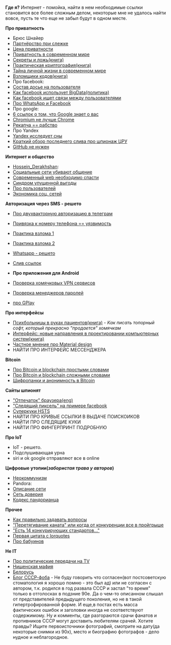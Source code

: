 **Где я?**
Интернет - помойка, найти в нем необходимые ссылки становится все более сложным делом, некоторые мне не удалось найти вовсе, пусть те что еще не забыл будут в одном месте.

**Про приватность**
- Брюс Шнайер
 - [Партнёрство при слежке](http://www.cypherpunks.ru/Surveillance-partnership.html#Surveillance-partnership)
 - [Цена приватности](http://www.cypherpunks.ru/Privacy-value.html#Privacy-value)
 - [Приватность в современном мире](http://www.cypherpunks.ru/Modern-world-privacy.html#Modern-world-privacy)
 - [Секреты и ложь(книга)](http://flibusta.is/b/92638)
 - [Практическая криптография(книга)](http://flibusta.is/b/352928)
- [Тайна личной жизни в современном мире](https://piratemedia.net/vse-vashi-dannye-prinadlezhat-nam-tayna-lichnoy-zhizni-sovremennom-mire )
- [Взломщики кодов(книга)](http://flibusta.is/b/314483)
- Про facebook:
 - [Состав досье на пользователя](https://geektimes.ru/post/279856/#comment_9534416)
 - [Как facebook использует BigData(политика)](http://theins.ru/politika/38490)
 - [Как facebook ищет связи между пользователями](https://geektimes.ru/post/279940/)
 - [Про WhatsApp и Facebook](https://geektimes.ru/post/279856/ )
- Про google:
 - [6 ссылок о том, что Google знает о вас](https://geektimes.ru/post/241580/)
 - [Chromium не лучше Chrome](https://habrahabr.ru/post/101396/)
 - [Рекапча == рабство](https://habrahabr.ru/post/121010/)
- Про Yandex
 - [Yandex исследует сны](https://yandex.ru/company/researches/2017/dreams)
- [Краткий обзор последнего слива про шпионаж ЦРУ](http://www.opennet.ru/opennews/art.shtml?num=46157)
- [GitHub не нужен](https://wubthecaptain.eu/articles/why-i-dont-support-github)

**Интернет и общество**
 - [Hossein_Derakhshan](https://en.wikipedia.org/wiki/Hossein_Derakhshan):
  - [Социальные сети убивают общение](https://m.geektimes.ru/post/283478/)
  - [Современный web необходимо спасти](https://medium.com/russian/the-web-we-have-to-save-8371ce48700b#.kzncljsz5)
 - [Синдром упущенной выгоды](https://meduza.io/cards/u-vseh-krome-menya-takaya-interesnaya-zhizn-chto-so-mnoy-ne-tak)
 - [Про пользователей](https://www.linux.org.ru/news/opensource/13139965?cid=13142143)
 - [Экономика соц. сетей](http://masterok.livejournal.com/3583823.html#cutid1)

**Авторизация через SMS - решето**
 - [Про двухвакторную авторизацию в телеграм](https://geektimes.ru/post/276238/)
 - [Привязка к номеру телефона == уязвимость](https://medium.com/digital-security-panda/%D0%BA%D0%B0%D0%BA-%D0%B7%D0%B0%D1%89%D0%B8%D1%89%D1%91%D0%BD%D0%BD%D1%8B%D0%B5-%D0%BC%D0%B5%D1%81%D1%81%D0%B5%D0%BD%D0%B4%D0%B6%D0%B5%D1%80%D1%8B-%D0%B7%D0%B0%D1%89%D0%B8%D1%89%D0%B5%D0%BD%D1%8B-%D0%BE%D1%82-%D0%BA%D1%80%D0%B0%D0%B6%D0%B8-sms-2f7883d9166f)
 - [Практика взлома 1](http://mts-slil.info/)
 - [Практика взлома 2](https://habrahabr.ru/company/pt/blog/283052/)
 - [Whatsapp - решето](https://sohabr.net/habr/post/324930/)
 - [Слив ссылок](https://uriteller.io/)
 
- **Про приложения для Android**
 - [Проверка хомячковых VPN сервисов](http://www.opennet.ru/opennews/art.shtml?num=45940)
 - [Проверка менеджеров паролей](http://www.opennet.ru/opennews/art.shtml?num=46121)
 - [про GPlay](https://sohabr.net/habr/post/325188/)

**Про интерфейсы**
 - [Психбольницы в руках пациентов(книга)](http://www.e-reading.club/book.php?book=31710) - *Как писать топорный софт, который прекрасно "продается" хомячкам*
 - [Интерфейс: новые направления в проектировании компьютерных систем(книга)](http://www.e-reading.club/book.php?book=89632)
 - [Частное мнение про Material design](http://txti.es/qse5p)
 - НАЙТИ ПРО ИНТЕРФЕЙС МЕССЕНДЖЕРА

**Bitcoin**
 - [Про Bitcoin и blockchain простыми словами](https://blog.kaspersky.ru/bitcoin-easy-explanation/12668/)
 - [Про Bitcoin и blockchain сложными словами](https://geektimes.ru/post/222493/)
 - [Шифропанки и анонимность в Bitcoin](https://bitnovosti.com/2016/04/19/the-rise-of-the-cypherpunks/)

**Сайты шпионят**
 - ["Отпечаток" браузера(eng)](https://panopticlick.eff.org/about)
 - ["Следящий пиксель" на примере facebook](https://www.facebook.com/business/help/952192354843755)
 - [Суперкуки HSTS](https://geektimes.ru/post/244065/)
 - НАЙТИ ПРО КРИВЫЕ ССЫЛКИ В ВЫДАЧЕ ПОИСКОИКОВ
 - НАЙТИ ПРО СЛЕДЯЩИЕ КУКИ
 - НАЙТИ ПРО ФИНГЕРПРИНТ ПОДРОБНУЮ

**Про IoT**
 - IoT - решето.
 - Подслушивающая урна
 - siri и ok google отправляют все в online

**Цифровые утопии(*забористая трава у авторов*)**
 - [Неокоммунизм](https://geektimes.ru/post/286862/)
 - Pandora:
  - [Описание сети](https://habrahabr.ru/post/164149/)
  - [Сеть доверия](https://habrahabr.ru/post/245111/)
  - [Кодекс пандорианца](https://github.com/Novator/Pandora/blob/master/doc/guide.ru.pdf)

**Прочее**
 - [Как правильно задавать вопросы](http://parallel.ru/cluster/smart-questions-ru.html)
 - ["Перетягивание каната" или когда от конкуренции все в пройгрыше](https://www.nalin.ru/peretyagivanie-pokemona-2118)
 - ["Есть 14 конкурирующих стандартов..."](http://xkcd.ru/927/)
 - [Первая цитата с lorquotes](http://lorquotes.ru/view-quote.php?id=1)
 - [Про бабуинов](http://classic.newsru.com/world/06aug2003/baboo.html)

 **Не IT**
 - [Про политические передачи на TV](https://knife.media/talk-show/)
 - [Нищенская мафия](https://takiedela.ru/2016/04/cheating/)
 - [Белорусь](http://maxim-nm.livejournal.com/256255.html)
 - [Блог СССР-фоба](http://maxim-nm.livejournal.com/256255.html) - Не буду говорить что согласен(вот постсоветскую стоматология я хорошо помню - это был ад) или не согласен с автором, т.к. родился в год развала СССР и застал "то время" только в отголосках в подзние 90е. Да о чем-то описанном слышал от представителей предыдущего поколения, но не в такой гипертрофированной форме. И еще,в постах есть масса фактических ошибок и заголовки иногда не соответствуют содержимому. Ну и комменты, где разгораются срачи фанатов и противников СССР могут доставить любителям срачей. Хотите правды? Ищите первоисточники фотографий, смотрите на дату(да некоторые снимки из 90х), место и биографию фотографов - дело нудное и неблагородное.
